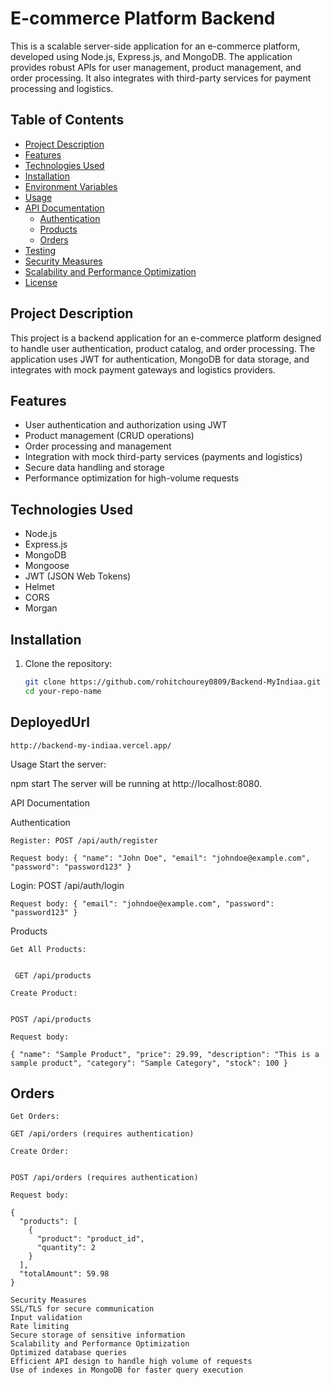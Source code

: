 # E-commerce Platform Backend

This is a scalable server-side application for an e-commerce platform, developed using Node.js, Express.js, and MongoDB. The application provides robust APIs for user management, product management, and order processing. It also integrates with third-party services for payment processing and logistics.

## Table of Contents

- [Project Description](#project-description)
- [Features](#features)
- [Technologies Used](#technologies-used)
- [Installation](#installation)
- [Environment Variables](#environment-variables)
- [Usage](#usage)
- [API Documentation](#api-documentation)
  - [Authentication](#authentication)
  - [Products](#products)
  - [Orders](#orders)
- [Testing](#testing)
- [Security Measures](#security-measures)
- [Scalability and Performance Optimization](#scalability-and-performance-optimization)
- [License](#license)

## Project Description

This project is a backend application for an e-commerce platform designed to handle user authentication, product catalog, and order processing. The application uses JWT for authentication, MongoDB for data storage, and integrates with mock payment gateways and logistics providers.

## Features

- User authentication and authorization using JWT
- Product management (CRUD operations)
- Order processing and management
- Integration with mock third-party services (payments and logistics)
- Secure data handling and storage
- Performance optimization for high-volume requests

## Technologies Used

- Node.js
- Express.js
- MongoDB
- Mongoose
- JWT (JSON Web Tokens)
- Helmet
- CORS
- Morgan

## Installation

1. Clone the repository:
   ```bash
   git clone https://github.com/rohitchourey0809/Backend-MyIndiaa.git
   cd your-repo-name


## DeployedUrl

```
http://backend-my-indiaa.vercel.app/

```

Usage
Start the server:


npm start
The server will be running at http://localhost:8080.

API Documentation


Authentication


```Register: POST /api/auth/register```

```Request body: { "name": "John Doe", "email": "johndoe@example.com", "password": "password123" }```


Login: POST /api/auth/login

`Request body: { "email": "johndoe@example.com", "password": "password123" }`


Products

`Get All Products:`

```

 GET /api/products

```


`Create Product:` 

```

POST /api/products

```


`Request body:`

`{ "name": "Sample Product", "price": 29.99, "description": "This is a sample product", "category": "Sample Category", "stock": 100 }`


## Orders


`Get Orders:`


 ```
 GET /api/orders (requires authentication)

 ```

`Create Order: `

```

POST /api/orders (requires authentication)

```


`Request body:`

```
{
  "products": [
    {
      "product": "product_id",
      "quantity": 2
    }
  ],
  "totalAmount": 59.98
}
```






```
Security Measures
SSL/TLS for secure communication
Input validation
Rate limiting
Secure storage of sensitive information
Scalability and Performance Optimization
Optimized database queries
Efficient API design to handle high volume of requests
Use of indexes in MongoDB for faster query execution

```

